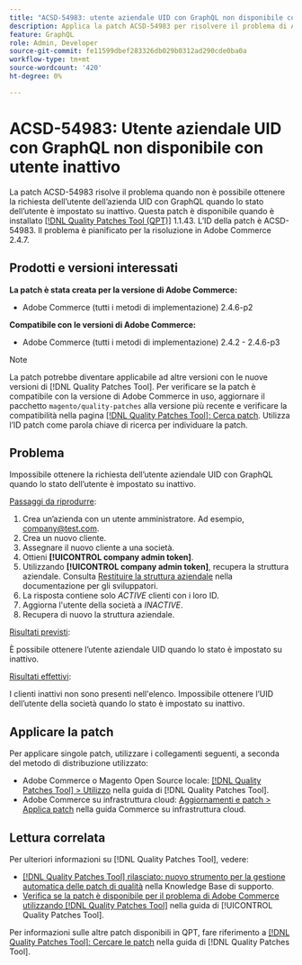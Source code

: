 ```yaml
---
title: "ACSD-54983: utente aziendale UID con GraphQL non disponibile con utente inattivo"
description: Applica la patch ACSD-54983 per risolvere il problema di Adobe Commerce, se non è possibile ottenere la richiesta dell’utente aziendale UID con GraphQL quando lo stato utente è impostato su inattivo.
feature: GraphQL
role: Admin, Developer
source-git-commit: fe11599dbef283326db029b0312ad290cde0ba0a
workflow-type: tm+mt
source-wordcount: '420'
ht-degree: 0%

---
```


# ACSD-54983: Utente aziendale UID con GraphQL non disponibile con utente inattivo

La patch ACSD-54983 risolve il problema quando non è possibile ottenere la richiesta dell’utente dell’azienda UID con GraphQL quando lo stato dell’utente è impostato su inattivo. Questa patch è disponibile quando è installato [[!DNL Quality Patches Tool (QPT)]](https://experienceleague.adobe.com/en/docs/commerce-knowledge-base/kb/announcements/commerce-announcements/magento-quality-patches-released-new-tool-to-self-serve-quality-patches) 1.1.43. L’ID della patch è ACSD-54983. Il problema è pianificato per la risoluzione in Adobe Commerce 2.4.7.

## Prodotti e versioni interessati

**La patch è stata creata per la versione di Adobe Commerce:**

* Adobe Commerce (tutti i metodi di implementazione) 2.4.6-p2

**Compatibile con le versioni di Adobe Commerce:**

* Adobe Commerce (tutti i metodi di implementazione) 2.4.2 - 2.4.6-p3

>[!NOTE]
>
>La patch potrebbe diventare applicabile ad altre versioni con le nuove versioni di [!DNL Quality Patches Tool]. Per verificare se la patch è compatibile con la versione di Adobe Commerce in uso, aggiornare il pacchetto `magento/quality-patches` alla versione più recente e verificare la compatibilità nella pagina [[!DNL Quality Patches Tool]: Cerca patch](https://experienceleague.adobe.com/tools/commerce-quality-patches/index.html). Utilizza l’ID patch come parola chiave di ricerca per individuare la patch.

## Problema

Impossibile ottenere la richiesta dell’utente aziendale UID con GraphQL quando lo stato dell’utente è impostato su inattivo.

<u>Passaggi da riprodurre</u>:

1. Crea un’azienda con un utente amministratore. Ad esempio, company@test.com.
1. Crea un nuovo cliente.
1. Assegnare il nuovo cliente a una società.
1. Ottieni **[!UICONTROL company admin token]**.
1. Utilizzando **[!UICONTROL company admin token]**, recupera la struttura aziendale. Consulta [Restituire la struttura aziendale](https://developer.adobe.com/commerce/webapi/graphql/schema/b2b/company/queries/company/#return-the-company-structure) nella documentazione per gli sviluppatori.
1. La risposta contiene solo *ACTIVE* clienti con i loro ID.
1. Aggiorna l&#39;utente della società a *INACTIVE*.
1. Recupera di nuovo la struttura aziendale.

<u>Risultati previsti</u>:

È possibile ottenere l’utente aziendale UID quando lo stato è impostato su inattivo.

<u>Risultati effettivi</u>:

I clienti inattivi non sono presenti nell&#39;elenco. Impossibile ottenere l’UID dell’utente della società quando lo stato è impostato su inattivo.

## Applicare la patch

Per applicare singole patch, utilizzare i collegamenti seguenti, a seconda del metodo di distribuzione utilizzato:

* Adobe Commerce o Magento Open Source locale: [[!DNL Quality Patches Tool] > Utilizzo](/help/tools/quality-patches-tool/usage.md) nella guida di [!DNL Quality Patches Tool].
* Adobe Commerce su infrastruttura cloud: [Aggiornamenti e patch > Applica patch](https://experienceleague.adobe.com/docs/commerce-cloud-service/user-guide/develop/upgrade/apply-patches.html) nella guida Commerce su infrastruttura cloud.

## Lettura correlata

Per ulteriori informazioni su [!DNL Quality Patches Tool], vedere:

* [[!DNL Quality Patches Tool] rilasciato: nuovo strumento per la gestione automatica delle patch di qualità](https://experienceleague.adobe.com/en/docs/commerce-knowledge-base/kb/announcements/commerce-announcements/magento-quality-patches-released-new-tool-to-self-serve-quality-patches) nella Knowledge Base di supporto.
* [Verifica se la patch è disponibile per il problema di Adobe Commerce utilizzando  [!DNL Quality Patches Tool]](/help/tools/quality-patches-tool/patches-available-in-qpt/check-patch-for-magento-issue-with-magento-quality-patches.md) nella guida di [!UICONTROL Quality Patches Tool].


Per informazioni sulle altre patch disponibili in QPT, fare riferimento a [[!DNL Quality Patches Tool]: Cercare le patch](https://experienceleague.adobe.com/tools/commerce-quality-patches/index.html) nella guida di [!DNL Quality Patches Tool].
